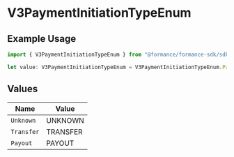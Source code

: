 # V3PaymentInitiationTypeEnum

## Example Usage

```typescript
import { V3PaymentInitiationTypeEnum } from "@formance/formance-sdk/sdk/models/shared";

let value: V3PaymentInitiationTypeEnum = V3PaymentInitiationTypeEnum.Payout;
```

## Values

| Name       | Value      |
| ---------- | ---------- |
| `Unknown`  | UNKNOWN    |
| `Transfer` | TRANSFER   |
| `Payout`   | PAYOUT     |